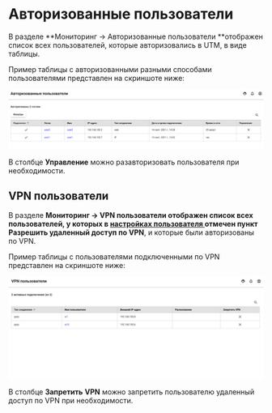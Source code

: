 # Авторизованные пользователи

В разделе **Мониторинг -> Авторизованные пользователи **отображен список всех пользователей, которые авторизовались в UTM, в виде таблицы.&#x20;

Пример таблицы с авторизованными разными способами пользователями представлен на скриншоте ниже:

![](../../.gitbook/assets/autho-user.png)

В столбце **Управление** можно разавторизовать пользователя при необходимости.

## VPN пользователи

В разделе **Мониторинг -> VPN пользователи **отображен список всех пользователей, у которых в [настройках пользователя ](../users/customization-of-users.md#kategoriya-osnovnoe)отмечен пункт** Разрешить удаленный доступ по VPN**, и которые были авторизованы по VPN.

Пример таблицы с пользователями подключенными по VPN представлен на скриншоте ниже:

![](../../.gitbook/assets/vpn-auth.jpg)

В столбце **Запретить** **VPN** можно запретить пользователю удаленный доступ по VPN при необходимости.
